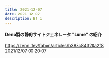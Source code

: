 ```yaml
---
title: 2021-12-07
date: 2021-12-07
description: B! 1
---
```


#### Deno製の静的サイトジェネレータ "Lume" の紹介
https://zenn.dev/fabon/articles/b388c84320a2f8<br>
2021/12/07 00:20:07<br>


